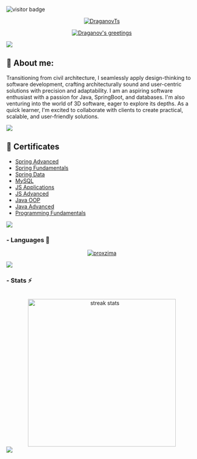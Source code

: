 ![visitor badge](https://visitor-badge.laobi.icu/badge?page_id=DraganovTs.visitor-badge)

<div align="center">
  <p>
    <a href="https://github.com/DraganovTs">
      <img src="https://readme-typing-svg.demolab.com?font=Fira+Code&size=22&duration=1&pause=1000&center=true&vCenter=true&repeat=false&random=false&width=510&height=25&lines=DraganovTS" alt="DraganovTs"/></a>
  </p>
  
  <p>
    <a href="https://github.com/DraganovTs">
      <img src="https://readme-typing-svg.demolab.com?font=Fira+Code&size=22&pause=1000&center=true&vCenter=true&random=false&width=510&height=30&lines=Hello+there!;I'm+a+passionate+developer;Always+learning+new+things;Nice+to+meet+you!+Happy+coding!+🚀" alt="Draganov's greetings"/></a>
  </p>
</div>

<img src="https://user-images.githubusercontent.com/73097560/115834477-dbab4500-a447-11eb-908a-139a6edaec5c.gif">

## 💫 About me:   
   Transitioning from civil architecture, I seamlessly apply design-thinking to software development, crafting architecturally sound and user-centric solutions with precision 
and adaptability. I am an aspiring software enthusiast with a passion for Java, SpringBoot, and databases. I'm also venturing into the world of 3D software, eager to explore 
its depths. As a quick learner, I'm excited to collaborate with clients to create practical, scalable, and user-friendly solutions.

<img src="https://user-images.githubusercontent.com/73097560/115834477-dbab4500-a447-11eb-908a-139a6edaec5c.gif">

## 📜 Certificates
- [Spring Advanced](https://softuni.bg/certificates/details/168838/c79828c0)
- [Spring Fundamentals](https://softuni.bg/certificates/details/170107/8b85b922)
- [Spring Data](https://softuni.bg/certificates/details/150281/ef478492)
- [MySQL](https://softuni.bg/certificates/details/142663/048a4edd)
- [JS Applications](https://softuni.bg/certificates/details/139795/47179e7b)
- [JS Advanced](https://softuni.bg/certificates/details/136706/b462a6dd)
- [Java OOP](https://softuni.bg/certificates/details/130922/ecf73cfa)
- [Java Advanced](https://softuni.bg/certificates/details/123851/f05a85bc)
- [Programming Fundamentals](https://softuni.bg/certificates/details/119677/030945c0)

<img src="https://user-images.githubusercontent.com/73097560/115834477-dbab4500-a447-11eb-908a-139a6edaec5c.gif">


### - Languages 🔭
<p align="center" >
  <a target="_blank" href="https://github.com/anuraghazra/github-readme-stats"><img src="https://github-readme-stats.vercel.app/api/top-langs/?username=DraganovTs&&show_icons=true&theme=dracula&text_color=8b8b8b&bg_color=0000&hide_border=true&layout=compact&custom_title=Languages%20I%20Use&langs_count=8" alt="proxzima"/></a>
</p>

<img src="https://user-images.githubusercontent.com/73097560/115834477-dbab4500-a447-11eb-908a-139a6edaec5c.gif">


### - Stats ⚡️
<br>
<div align=center>
  <img width=390 src="https://github-readme-streak-stats-salesp07.vercel.app/?user=DraganovTs&count_private=true&theme=react&border_radius=10" alt="streak stats"/>
  <br/>
</div>

<img src="https://user-images.githubusercontent.com/73097560/115834477-dbab4500-a447-11eb-908a-139a6edaec5c.gif">


<!--
**DraganovTs/DraganovTs** is a ✨ _special_ ✨ repository because its `README.md` (this file) appears on your GitHub profile.

Here are some ideas to get you started:

- 🔭 I’m currently working on ...
- 🌱 I’m currently learning ...
- 👯 I’m looking to collaborate on ...
- 🤔 I’m looking for help with ...
- 💬 Ask me about ...
- 📫 How to reach me: ...
- 😄 Pronouns: ...
- ⚡ Fun fact: ...
-->
